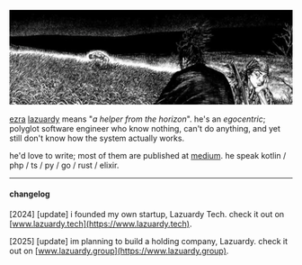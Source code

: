 ![Ezra Lazuardy's Cover](https://raw.githubusercontent.com/ezralazuardy/ezralazuardy/main/assets/cover-samurai.webp)

[ezra](https://namamia.com/nama-bayi/ezra.html) [lazuardy](https://namamia.com/nama-bayi/lazuardy.html) means "_a helper from the horizon_". he's an _egocentric_; polyglot software engineer who know nothing, can't do anything, and yet still don't know how the system actually works.

he'd love to write; most of them are published at [medium](https://blog.lazuardy.tech). he speak kotlin / php / ts / py / go / rust / elixir.

---

#### changelog

[2024] [update] i founded my own startup, Lazuardy Tech. check it out on [www.lazuardy.tech](https://www.lazuardy.tech).

[2025] [update] im planning to build a holding company, Lazuardy. check it out on [www.lazuardy.group](https://www.lazuardy.group).
